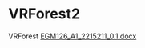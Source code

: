 # VRForest2
VRForest
[EGM126_A1_2215211_0.1.docx](https://github.com/KarthickPrasathJayachandran/VRForest2/files/9815024/EGM126_A1_2215211_0.1.docx)
